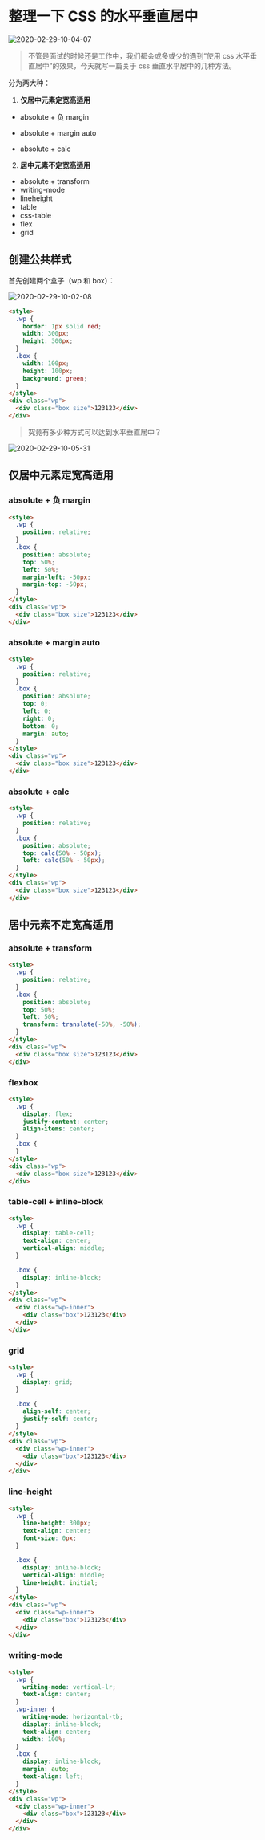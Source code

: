 # 整理一下 CSS 的水平垂直居中

![2020-02-29-10-04-07](http://qn.cawsct.com/2020-02-29-10-04-07.png)

> 不管是面试的时候还是工作中，我们都会或多或少的遇到“使用 css 水平垂直居中”的效果，今天就写一篇关于 css 垂直水平居中的几种方法。

分为两大种：

1. **仅居中元素定宽高适用**

- absolute + 负 margin

- absolute + margin auto

- absolute + calc

2. **居中元素不定宽高适用**

- absolute + transform
- writing-mode
- lineheight
- table
- css-table
- flex
- grid

## 创建公共样式

首先创建两个盒子（wp 和 box）：

![2020-02-29-10-02-08](http://qn.cawsct.com/2020-02-29-10-02-08.png)

```html
<style>
  .wp {
    border: 1px solid red;
    width: 300px;
    height: 300px;
  }
  .box {
    width: 100px;
    height: 100px;
    background: green;
  }
</style>
<div class="wp">
  <div class="box size">123123</div>
</div>
```

> 究竟有多少种方式可以达到水平垂直居中？

![2020-02-29-10-05-31](http://qn.cawsct.com/2020-02-29-10-05-31.png)

## 仅居中元素定宽高适用

### absolute + 负 margin

```html
<style>
  .wp {
    position: relative;
  }
  .box {
    position: absolute;
    top: 50%;
    left: 50%;
    margin-left: -50px;
    margin-top: -50px;
  }
</style>
<div class="wp">
  <div class="box size">123123</div>
</div>
```

### absolute + margin auto

```html
<style>
  .wp {
    position: relative;
  }
  .box {
    position: absolute;
    top: 0;
    left: 0;
    right: 0;
    bottom: 0;
    margin: auto;
  }
</style>
<div class="wp">
  <div class="box size">123123</div>
</div>
```

### absolute + calc

```html
<style>
  .wp {
    position: relative;
  }
  .box {
    position: absolute;
    top: calc(50% - 50px);
    left: calc(50% - 50px);
  }
</style>
<div class="wp">
  <div class="box size">123123</div>
</div>
```

## 居中元素不定宽高适用

### absolute + transform

```html
<style>
  .wp {
    position: relative;
  }
  .box {
    position: absolute;
    top: 50%;
    left: 50%;
    transform: translate(-50%, -50%);
  }
</style>
<div class="wp">
  <div class="box size">123123</div>
</div>
```

### flexbox

```html
<style>
  .wp {
    display: flex;
    justify-content: center;
    align-items: center;
  }
  .box {
  }
</style>
<div class="wp">
  <div class="box size">123123</div>
</div>
```

### table-cell + inline-block

```html
<style>
  .wp {
    display: table-cell;
    text-align: center;
    vertical-align: middle;
  }

  .box {
    display: inline-block;
  }
</style>
<div class="wp">
  <div class="wp-inner">
    <div class="box">123123</div>
  </div>
</div>
```

### grid

```html
<style>
  .wp {
    display: grid;
  }

  .box {
    align-self: center;
    justify-self: center;
  }
</style>
<div class="wp">
  <div class="wp-inner">
    <div class="box">123123</div>
  </div>
</div>
```

### line-height

```html
<style>
  .wp {
    line-height: 300px;
    text-align: center;
    font-size: 0px;
  }

  .box {
    display: inline-block;
    vertical-align: middle;
    line-height: initial;
  }
</style>
<div class="wp">
  <div class="wp-inner">
    <div class="box">123123</div>
  </div>
</div>
```

### writing-mode

```html
<style>
  .wp {
    writing-mode: vertical-lr;
    text-align: center;
  }
  .wp-inner {
    writing-mode: horizontal-tb;
    display: inline-block;
    text-align: center;
    width: 100%;
  }
  .box {
    display: inline-block;
    margin: auto;
    text-align: left;
  }
</style>
<div class="wp">
  <div class="wp-inner">
    <div class="box">123123</div>
  </div>
</div>
```
